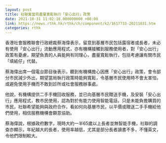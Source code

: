 ```yaml
---
layout: post
title: 社聯冀當局盡量寛鬆執行「安心出行」政策
date: 2021-10-31 11:02:18.000000000 +08:00
link: https://news.rthk.hk/rthk/ch/component/k2/1617733-20211031.htm
categories: rthk
---
```


香港社會服務聯會行政總裁蔡海偉表示，留意到基層巿民包括露宿者或長者，未必有使用「安心出行」流動應用程式，亦有機構接觸到服務使用者，對「安心出行」政策有憂慮，期望負責的人員能夠有同理心，盡量寬鬆執行，包括考慮讓有關市民「填紙仔」代替。

蔡海偉出席一個電台節目後表示，聽到有機構擔心因應「安心出行」政策，會令部分巿民減少外出，期望當局執行政策時能夠寬鬆，令基層巿民使用時不會太害怕，或避免使用手機而不敢到診所或社會服務辦事處。

他說，有機構提供二手手機回收服務，並已向基層巿民贈送手機，及安裝「安心出行」應用程式，教巿民使用，認為對於有能力使用智能電話，只是未能負擔購買的巿民，社聯希望能夠與政府合作，看如何向基層巿民，以平價或贈送二手手機給他們使用，相信服務機構會願意協助。

蔡海偉說，根據政府數字，現時大約一半65歲以上長者並無智能手機，社聯的調查亦顯示，年紀越大的長者，使用率越低，尤其是部分長者讀書不多，不懂英文，令他們限制較大。
